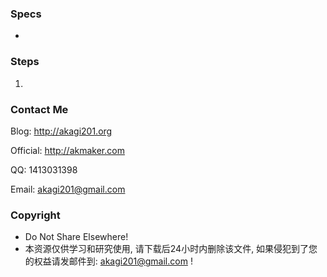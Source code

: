 ### Specs
*  

### Steps
1. 

### Contact Me

Blog: <http://akagi201.org>

Official: <http://akmaker.com>

QQ: 1413031398

Email: akagi201@gmail.com

### Copyright
* Do Not Share Elsewhere!
* 本资源仅供学习和研究使用, 请下载后24小时内删除该文件, 如果侵犯到了您的权益请发邮件到: akagi201@gmail.com !
